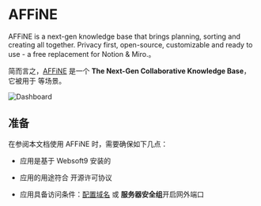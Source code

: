 # AFFiNE

AFFiNE is a next-gen knowledge base that brings planning, sorting and creating all together.
Privacy first, open-source, customizable and ready to use - a free replacement for Notion & Miro.。  

简而言之，[AFFiNE](https://affine.pro/) 是一个 **The Next-Gen Collaborative Knowledge Base**，它被用于   等场景。   


![Dashboard](https://libs.websoft9.com/Websoft9/DocsPicture/zh/affine/affine-gui-websoft9.png)


## 准备

在参阅本文档使用 AFFiNE 时，需要确保如下几点：

- 应用是基于 Websoft9 安装的

- 应用的用途符合 [](https://some_license_url) 开源许可协议

- 应用具备访问条件：[配置域名](./guide/appsetdomain) 或 **服务器安全组**开启网外端口